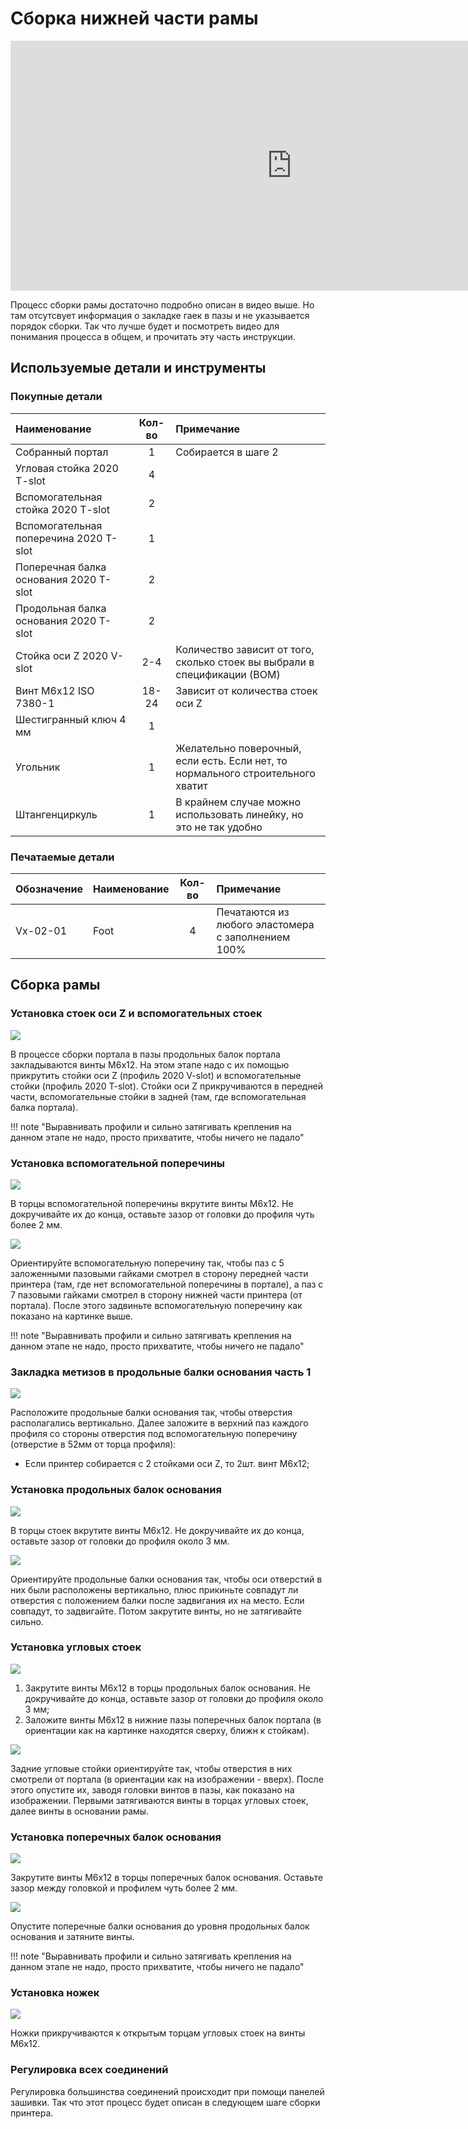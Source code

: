 # Сборка нижней части рамы

<iframe width="900" height="400" src="https://www.youtube.com/embed/7GxtSSZW7pc" title="K3D VOSTOK v0.4 - Сборка рамы" frameborder="0" allow="accelerometer; autoplay; clipboard-write; encrypted-media; gyroscope; picture-in-picture" allowfullscreen></iframe>

Процесс сборки рамы достаточно подробно описан в видео выше. Но там отсутсвует информация о закладке гаек в пазы и не указывается порядок сборки. Так что лучше будет и посмотреть видео для понимания процесса в общем, и прочитать эту часть инструкции.

## Используемые детали и инструменты

### Покупные детали

| Наименование | Кол-во | Примечание |
|:------------ |:------:|:---------- |
| Собранный портал | 1 | Собирается в шаге 2 |
| Угловая стойка 2020 T-slot | 4 |  |
| Вспомогательная стойка 2020 T-slot | 2 |  |
| Вспомогательная поперечина 2020 T-slot | 1 |  |
| Поперечная балка основания 2020 T-slot | 2 |  |
| Продольная балка основания 2020 T-slot | 2 |  |
| Стойка оси Z 2020 V-slot | 2-4 | Количество зависит от того, сколько стоек вы выбрали в спецификации (BOM) |
| Винт М6х12 ISO 7380-1 | 18-24 | Зависит от количества стоек оси Z |
| Шестигранный ключ 4 мм | 1 |  |
| Угольник | 1 | Желательно поверочный, если есть. Если нет, то нормального строительного хватит |
| Штангенциркуль | 1 | В крайнем случае можно использовать линейку, но это не так удобно |

### Печатаемые детали

| Обозначение | Наименование | Кол-во | Примечание |
|:----------- |:------------ |:------:|:---------- |
| Vx-02-01 | Foot | 4 | Печатаются из любого эластомера с заполнением 100% |

## Сборка рамы

### Установка стоек оси Z и вспомогательных стоек

![](./pics/step_3/vostok_s3_1.png)

В процессе сборки портала в пазы продольных балок портала закладываются винты М6х12. На этом этапе надо с их помощью прикрутить стойки оси Z (профиль 2020 V-slot) и вспомогательные стойки (профиль 2020 T-slot). Стойки оси Z прикручиваются в передней части, вспомогательные стойки в задней (там, где вспомогательная балка портала). 

!!! note "Выравнивать профили и сильно затягивать крепления на данном этапе не надо, просто прихватите, чтобы ничего не падало"

### Установка вспомогательной поперечины

![](./pics/step_3/vostok_s3_3.png)

В торцы вспомогательной поперечины вкрутите винты М6х12. Не докручивайте их до конца, оставьте зазор от головки до профиля чуть более 2 мм.

![](./pics/step_3/vostok_s3_4.png)

Ориентируйте вспомогательную поперечину так, чтобы паз с 5 заложенными пазовыми гайками смотрел в сторону передней части принтера (там, где нет вспомогательной поперечины в портале), а паз с 7 пазовыми гайками смотрел в сторону нижней части принтера (от портала). После этого задвиньте вспомогательную поперечину как показано на картинке выше. 

!!! note "Выравнивать профили и сильно затягивать крепления на данном этапе не надо, просто прихватите, чтобы ничего не падало"

### Закладка метизов в продольные балки основания часть 1

![](./pics/step_3/vostok_s3_7.png)

Расположите продольные балки основания так, чтобы отверстия располагались вертикально. Далее заложите в верхний паз каждого профиля со стороны отверстия под вспомогательную поперечину (отверстие в 52мм от торца профиля):

- Если принтер собирается с 2 стойками оси Z, то 2шт. винт М6х12;

### Установка продольных балок основания

![](./pics/step_3/vostok_s3_18.png)

В торцы стоек вкрутите винты М6х12. Не докручивайте их до конца, оставьте зазор от головки до профиля около 3 мм.

![](./pics/step_3/vostok_s3_19.png)

Ориентируйте продольные балки основания так, чтобы оси отверстий в них были расположены вертикально, плюс прикиньте совпадут ли отверстия с положением балки после задвигания их на место. Если совпадут, то задвигайте. Потом закрутите винты, но не затягивайте сильно.

### Установка угловых стоек

![](./pics/step_3/vostok_s3_11.png)

1. Закрутите винты М6х12 в торцы продольных балок основания. Не докручивайте до конца, оставьте зазор от головки до профиля около 3 мм;
2. Заложите винты М6х12 в нижние пазы поперечных балок портала (в ориентации как на картинке находятся сверху, ближн к стойкам).

![](./pics/step_3/vostok_s3_20.png)

Задние угловые стойки ориентируйте так, чтобы отверстия в них смотрели от портала (в ориентации как на изображении - вверх). После этого опустите их, заводя головки винтов в пазы, как показано на изображении. Первыми затягиваются винты в торцах угловых стоек, далее винты в основании рамы.

### Установка поперечных балок основания

![](./pics/step_3/vostok_s3_3.png)

Закрутите винты М6х12 в торцы поперечных балок основания. Оставьте зазор между головкой и профилем чуть более 2 мм.

![](./pics/step_3/vostok_s3_15.png)

Опустите поперечные балки основания до уровня продольных балок основания и затяните винты.

!!! note "Выравнивать профили и сильно затягивать крепления на данном этапе не надо, просто прихватите, чтобы ничего не падало"

### Установка ножек

![](./pics/step_3/vostok_s3_17.png)

Ножки прикручиваются к открытым торцам угловых стоек на винты М6х12.

### Регулировка всех соединений

Регулировка большинства соединений происходит при помощи панелей зашивки. Так что этот процесс будет описан в следующем шаге сборки принтера.